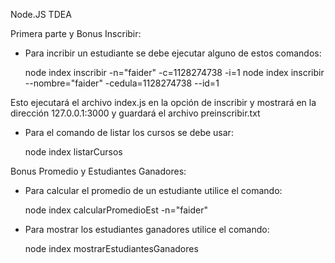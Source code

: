 Node.JS TDEA

Primera parte y Bonus Inscribir:

* Para incribir un estudiante se debe ejecutar alguno de estos comandos:

    node index inscribir -n="faider" -c=1128274738 -i=1
    node index inscribir --nombre="faider" -cedula=1128274738 --id=1

Esto ejecutará el archivo index.js en la opción de inscribir y mostrará en la dirección 127.0.0.1:3000 y guardará el archivo preinscribir.txt

* Para el comando de listar los cursos se debe usar:

    node index listarCursos 

Bonus Promedio y Estudiantes Ganadores:

* Para calcular el promedio de un estudiante utilice el comando: 
 
    node index calcularPromedioEst -n="faider"

* Para mostrar los estudiantes ganadores utilice el comando:

    node index mostrarEstudiantesGanadores